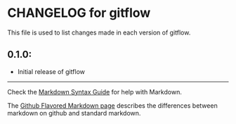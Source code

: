 # CHANGELOG for gitflow

This file is used to list changes made in each version of gitflow.

## 0.1.0:

* Initial release of gitflow

- - - 
Check the [Markdown Syntax Guide](http://daringfireball.net/projects/markdown/syntax) for help with Markdown.

The [Github Flavored Markdown page](http://github.github.com/github-flavored-markdown/) describes the differences between markdown on github and standard markdown.
